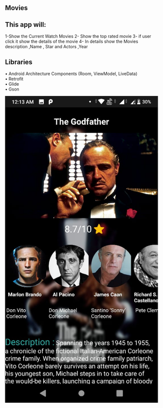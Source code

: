 ## Movies


## This app will:
1-Show the Current Watch Movies
2- Show the top rated movie
3- if user click it show the details of the movie
4- In details show the Movies description ,Name , Star and Actors ,Year


## Libraries

•	Android Architecture Components (Room, ViewModel, LiveData) <br>
•	Retrofit <br>
•	Glide <br>
•	Gson<br>

![Alt text](Movies/screenshot/img3.jpeg?raw=true "Image 1")
